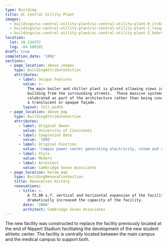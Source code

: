 ```yaml
---
type: Building
title: UC Central Utility Plant
images:
  - buildings/uc-central-utility-plant/uc-central-utility-plant-0_its6om
  - buildings/uc-central-utility-plant/uc-central-utility-plant-1_rosqyw
  - buildings/uc-central-utility-plant/uc-central-utility-plant-2_kebr8j
location:
  lat: 39.134372
  lng: -84.509181
draft: true
completion_date: '1992'
sections:
  - page_location: above_images
    type: BuildingAttributeSection
    attributes:
      - label: Unique Features
        value: >-
          The main boiler and chiller plant is glazed allowing views into the
          building from the surrounding streets.  These massive systems were
          celebrated as part of the architecture rather than being concealed by
          a translucent or opaque façade.
        layout: full_width
  - page_location: above_map
    type: BuildingAttributeSection
    attributes:
      - label: Original Owner
        value: University of Cincinnati
      - label: Completion Date
        value: '1992'
      - label: Original Function
        value: 'Campus power center generating electricity, steam and chilled water'
      - label: Style
        value: Modern
      - label: Architect
        value: Cambridge Seven Associates
  - page_location: below_map
    type: BuildingRenovationSection
    title: Renovation History
    renovations:
      - title: >-
          A 72,00 s.f. vertical and horizontal expansion of the facility
          dramatically increased the capacity of the facility.
        date: '2004'
        architect: Cambridge Seven Associates
---
```


The new facility was constructed to replace the facility previously located at the end of Nippert Stadium facilitating the development of the new student athletic center. The facility is centrally located between the main campus and the medical campus to support both.
